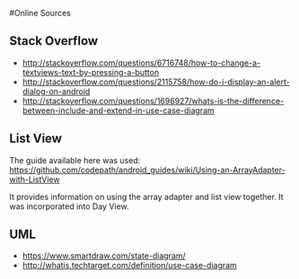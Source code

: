 #Online Sources
## Stack Overflow
* http://stackoverflow.com/questions/6716748/how-to-change-a-textviews-text-by-pressing-a-button
* http://stackoverflow.com/questions/2115758/how-do-i-display-an-alert-dialog-on-android
* http://stackoverflow.com/questions/1696927/whats-is-the-difference-between-include-and-extend-in-use-case-diagram

## List View
The guide available here was used:
https://github.com/codepath/android_guides/wiki/Using-an-ArrayAdapter-with-ListView

It provides information on using the array adapter and list view together. It was incorporated into Day View.

## UML
* https://www.smartdraw.com/state-diagram/
* http://whatis.techtarget.com/definition/use-case-diagram
